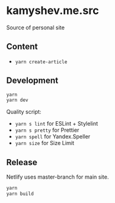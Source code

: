 # kamyshev.me.src

Source of personal site

## Content

+ `yarn create-article`

## Development

```sh
yarn
yarn dev
```

Quality script:
+ `yarn s lint` for ESLint + Stylelint
+ `yarn s pretty` for Prettier
+ `yarn spell` for Yandex.Speller
+ `yarn size` for Size Limit

## Release

Netlify uses master-branch for main site.

```sh
yarn
yarn build
```


